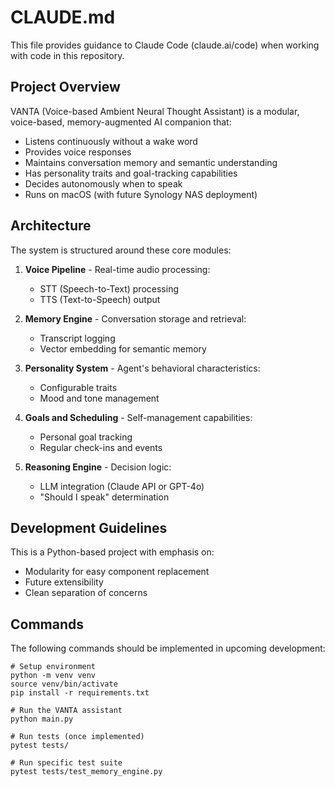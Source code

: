 # CLAUDE.md

This file provides guidance to Claude Code (claude.ai/code) when working with code in this repository.

## Project Overview

VANTA (Voice-based Ambient Neural Thought Assistant) is a modular, voice-based, memory-augmented AI companion that:
- Listens continuously without a wake word
- Provides voice responses
- Maintains conversation memory and semantic understanding
- Has personality traits and goal-tracking capabilities
- Decides autonomously when to speak
- Runs on macOS (with future Synology NAS deployment)

## Architecture

The system is structured around these core modules:

1. **Voice Pipeline** - Real-time audio processing:
   - STT (Speech-to-Text) processing
   - TTS (Text-to-Speech) output

2. **Memory Engine** - Conversation storage and retrieval:
   - Transcript logging
   - Vector embedding for semantic memory

3. **Personality System** - Agent's behavioral characteristics:
   - Configurable traits
   - Mood and tone management

4. **Goals and Scheduling** - Self-management capabilities:
   - Personal goal tracking
   - Regular check-ins and events

5. **Reasoning Engine** - Decision logic:
   - LLM integration (Claude API or GPT-4o)
   - "Should I speak" determination

## Development Guidelines

This is a Python-based project with emphasis on:
- Modularity for easy component replacement
- Future extensibility
- Clean separation of concerns

## Commands

The following commands should be implemented in upcoming development:

```
# Setup environment
python -m venv venv
source venv/bin/activate
pip install -r requirements.txt

# Run the VANTA assistant
python main.py

# Run tests (once implemented)
pytest tests/

# Run specific test suite
pytest tests/test_memory_engine.py
```